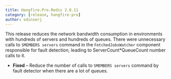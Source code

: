 ```yaml
---
title: Hangfire.Pro.Redis 2.8.11
category: [release, hangfire-pro]
author: odinserj
---
```


This release reduces the network bandwidth consumption in environments with hundreds of servers and hundreds of queues. There were unnecessary calls to `SMEMBERS servers` command in the `FetchedJobsWatcher` component responsible for fault detection, leading to ServerCount*QueueCount number calls to it.

* **Fixed** – Reduce the number of calls to `SMEMBERS servers` command by fault detector when there are a lot of queues.
